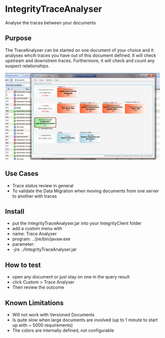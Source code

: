 # IntegrityTraceAnalyser
Analyse the traces between your documents 

## Purpose
The TraceAnalyser can be started on one document of your choice and it analyses whcih traces you have out of this document defined.
It will check upstream and downstrem traces.
Furthermore, it will check and count any suspect relationships. 

![TraceAnalyser](doc/TraceAnalyser.PNG)

## Use Cases
- Trace status review in general
- To validate the Data Migration when moving documents from one server to another with traces 

## Install
- put the IntegrityTraceAnalyser.jar into your IntegrityClient folder
- add a custom menu with 
-   name: Trace Analyser
-   program:  ../jre/bin/javaw.exe
-   parameter:   
-   -jre ../IntegrityTraceAnalyser.jar

## How to test
- open any document or just stay on one in the query result
- click Custom > Trace Analyser
- Then review the outcome

## Known Limitations
- Will not work with Versioned Documents
- Is quite slow when large documents are involved (up to 1 minute to start up with ~ 5000 requirements)
- The colors are internally defined, not configurable
